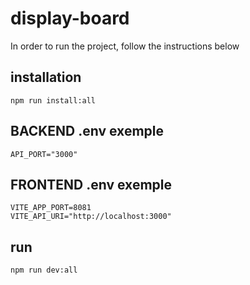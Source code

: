 # display-board

In order to run the project, follow the instructions below

## installation
```
npm run install:all
```

## BACKEND .env exemple

```
API_PORT="3000"
```

## FRONTEND .env exemple

```
VITE_APP_PORT=8081
VITE_API_URI="http://localhost:3000"
```

## run
```
npm run dev:all
```
